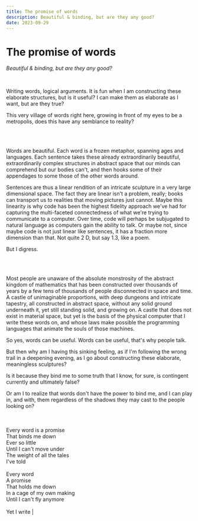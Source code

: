 ```yaml
---
title: The promise of words
description: Beautiful & binding, but are they any good?
date: 2023-09-29
---
```


# The promise of words

_Beautiful & binding, but are they any good?_

<style module>
.prose p {
    border-radius: 2px;
    border: 1px solid oklch(54% 0.22 29);
    background-color: oklch(97% 0.09 105 / 3%);
    padding: 1rem;
}

.poem {
    padding: 1rem;
}

.blink {
    animation: blink 1100ms infinite;
}

@keyframes blink {
    0% {
        opacity: 0;
    }
    40% {
        opacity: 0;
    }
    80% {
        opacity: 1;
    }
    100% {
        opacity: 0;
    }
}
</style>

<div :class="$style.prose" >

<br />

Writing words, logical arguments. It is fun when I am constructing these
elaborate structures, but is it useful? I can make them as elaborate as I want,
but are they true?

This very village of words right here, growing in front of my eyes to be a
metropolis, does this have any semblance to reality?

<br />
<br />

Words are beautiful. Each word is a frozen metaphor, spanning ages and
languages. Each sentence takes these already extraordinarily beautiful,
extraordinarily complex structures in abstract space that our minds can
comprehend but our bodies can't, and then hooks some of their appendages to some
those of the other words around.

Sentences are thus a linear rendition of an intricate sculpture in a very large
dimensional space. The fact they are linear isn't a problem, really; books can
transport us to realities that moving pictures just cannot. Maybe this linearity
is why code has been the highest fidelity approach we've had for capturing the
multi-faceted connectedness of what we're trying to communicate to a computer.
Over time, code will perhaps be subjugated to natural language as computers gain
the ability to talk. Or maybe not, since maybe code is not just linear like
sentences, it has a fraction more dimension than that. Not quite 2 D, but say
1.3, like a poem.

But I digress.

<br />
<br />

Most people are unaware of the absolute monstrosity of the abstract kingdom of
mathematics that has been constructed over thousands of years by a few tens of
thousands of people disconnected in space and time. A castle of unimaginable
proportions, with deep dungeons and intricate tapestry, all constructed in
abstract space, without any solid ground underneath it, yet still standing
solid, and growing on. A castle that does not exist in material space, but yet
is the basis of the physical computer that I write these words on, and whose
laws make possible the programming languages that animate the souls of those
machines.

So yes, words can be useful. Words can be useful, that's why people talk.

But then why am I having this sinking feeling, as if I'm following the wrong
trail in a deepening evening, as I go about constructing these elaborate,
meaningless sculptures?

Is it because they bind me to some truth that I know, for sure, is contingent
currently and ultimately false?

Or am I to realize that words don't have the power to bind me, and I can play
in, and with, them regardless of the shadows they may cast to the people looking
on?

<br />
<br />

</div>

<div :class="$style.poem">
Every word is a promise
<br />
That binds me down
<br />
Ever so little
<br />
Until I can't move under
<br />
The weight of all the tales
<br />
I've told
<br />
<br />
Every word
<br />
A promise
<br />
That holds me down
<br />
In a cage of my own making
<br />
Until I can't fly anymore
<br />
<br />
Yet I write <span :class="$style.blink">|</span>
</div>
